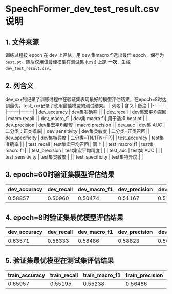 # SpeechFormer_dev_test_result.csv 说明

## 1. 文件来源
训练过程按 epoch 在 dev 上评估，用 dev 集macro f1选出最佳 epoch，保存为 `best.pt`。随后仅用该最佳模型在测试集 (test) 上跑 **一次**，生成 `dev_test_result.csv`。
## 2. 列含义
dev_xxx列记录了训练过程中在验证集表现最好的模型评估结果，在epoch=8时达到最优，test_xxx记录了使用最佳模型的测试结果。
| 列名 | 含义 | 备注 |
|------|------|------|
| dev_accuracy | dev集准确率 | |
| dev_recall | dev集宏平均召回 | macro recall |
| dev_macro_f1 | dev集 macro f1| 用于选择 best.pt |
| dev_precision | dev集宏平均精度 | macro precision |
| dev_auc | dev集 AUC | 二分类：正类概率|
| dev_sensitivity | dev集灵敏度 | 二分类=正类召回|
| dev_specificity | dev集特异度 | 二分类=TN/(TN+FP)|
| test_accuracy | test集准确率 | |
| test_recall | test集宏平均召回 | 同上 |
| test_macro_f1 | test集 macro f1 ||
| test_precision | test集宏平均精度 |  |
| test_auc | test集 AUC |  |
| test_sensitivity | test集灵敏度 |  |
| test_specificity | test集特异度 |  |
## 3. epoch=60时验证集模型评估结果
|dev_accuracy | dev_recall |dev_macro_f1 |dev_precision |dev_auc| dev_sensitivity| dev_specificity |
|------|------|------|------|------|------|------|
|0.58857| 0.50960| 0.50474|0.51167|0.51877|0.25833|0.76087|
## 4. epoch=8时验证集最优模型评估结果
|dev_accuracy | dev_recall |dev_macro_f1 |dev_precision |dev_auc| dev_sensitivity| dev_specificity |
|------|------|------|------|------|------|------|
|0.63571| 0.58333| 0.58486|0.58823|0.56506|0.41667|0.75000|
## 5. 验证集最优模型在测试集评估结果
|train_accuracy | train_recall |train_macro_f1 |train_precision |train_auc| train_sensitivity| train_specificity |
|------|------|------|------|------|------|------|
|0.65957| 0.55195| 0.55238|0.56486|0.53680|0.28571|0.81818|
